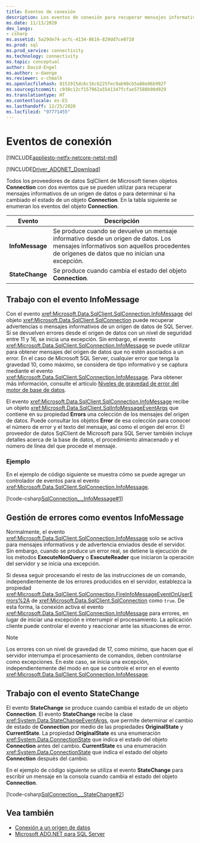 ```yaml
---
title: Eventos de conexión
description: Los eventos de conexión para recuperar mensajes informativos de un origen de datos y determinar si se cambia su estado.
ms.date: 11/13/2020
dev_langs:
- csharp
ms.assetid: 5a29de74-acfc-4134-8616-829dd7ce0710
ms.prod: sql
ms.prod_service: connectivity
ms.technology: connectivity
ms.topic: conceptual
author: David-Engel
ms.author: v-daenge
ms.reviewer: v-chmalh
ms.openlocfilehash: 8151915dc6c16c6225fec9ab90cb5a88e86b992f
ms.sourcegitcommit: c938c12cf157962a5541347fcfae57588b90d929
ms.translationtype: HT
ms.contentlocale: es-ES
ms.lasthandoff: 12/25/2020
ms.locfileid: "97771455"
---
```

# <a name="connection-events"></a>Eventos de conexión

[!INCLUDE[appliesto-netfx-netcore-netst-md](../../includes/appliesto-netfx-netcore-netst-md.md)]

[!INCLUDE[Driver_ADONET_Download](../../includes/driver_adonet_download.md)]

Todos los proveedores de datos SqlClient de Microsoft tienen objetos **Connection** con dos eventos que se pueden utilizar para recuperar mensajes informativos de un origen de datos o para determinar si ha cambiado el estado de un objeto **Connection**. En la tabla siguiente se enumeran los eventos del objeto **Connection**.

|Evento|Descripción|  
|-----------|-----------------|  
|**InfoMessage**|Se produce cuando se devuelve un mensaje informativo desde un origen de datos. Los mensajes informativos son aquellos procedentes de orígenes de datos que no inician una excepción.|  
|**StateChange**|Se produce cuando cambia el estado del objeto **Connection**.|  

## <a name="work-with-the-infomessage-event"></a>Trabajo con el evento InfoMessage

Con el evento <xref:Microsoft.Data.SqlClient.SqlConnection.InfoMessage> del objeto <xref:Microsoft.Data.SqlClient.SqlConnection> puede recuperar advertencias o mensajes informativos de un origen de datos de SQL Server. Si se devuelven errores desde el origen de datos con un nivel de seguridad entre 11 y 16, se inicia una excepción. Sin embargo, el evento <xref:Microsoft.Data.SqlClient.SqlConnection.InfoMessage> se puede utilizar para obtener mensajes del origen de datos que no estén asociados a un error. En el caso de Microsoft SQL Server, cualquier error que tenga la gravedad 10, como máximo, se considera de tipo informativo y se captura mediante el evento <xref:Microsoft.Data.SqlClient.SqlConnection.InfoMessage>. Para obtener más información, consulte el artículo [Niveles de gravedad de error del motor de base de datos](/sql/relational-databases/errors-events/database-engine-error-severities).

El evento <xref:Microsoft.Data.SqlClient.SqlConnection.InfoMessage> recibe un objeto <xref:Microsoft.Data.SqlClient.SqlInfoMessageEventArgs> que contiene en su propiedad **Errors** una colección de los mensajes del origen de datos. Puede consultar los objetos **Error** de esa colección para conocer el número de error y el texto del mensaje, así como el origen del error. El proveedor de datos SqlClient de Microsoft para SQL Server también incluye detalles acerca de la base de datos, el procedimiento almacenado y el número de línea del que procede el mensaje.

### <a name="example"></a>Ejemplo

En el ejemplo de código siguiente se muestra cómo se puede agregar un controlador de eventos para el evento <xref:Microsoft.Data.SqlClient.SqlConnection.InfoMessage>.

[!code-csharp[SqlConnection_._InfoMessage#1](~/../sqlclient/doc/samples/SqlConnection_InfoMessage_StateChange.cs#1)]

## <a name="handle-errors-as-infomessages"></a>Gestión de errores como eventos InfoMessage

Normalmente, el evento <xref:Microsoft.Data.SqlClient.SqlConnection.InfoMessage> solo se activa para mensajes informativos y de advertencia enviados desde el servidor. Sin embargo, cuando se produce un error real, se detiene la ejecución de los métodos **ExecuteNonQuery** o **ExecuteReader** que iniciaron la operación del servidor y se inicia una excepción.

Si desea seguir procesando el resto de las instrucciones de un comando, independientemente de los errores producidos en el servidor, establezca la propiedad <xref:Microsoft.Data.SqlClient.SqlConnection.FireInfoMessageEventOnUserErrors%2A> de <xref:Microsoft.Data.SqlClient.SqlConnection> como `true`. De esta forma, la conexión activa el evento <xref:Microsoft.Data.SqlClient.SqlConnection.InfoMessage> para errores, en lugar de iniciar una excepción e interrumpir el procesamiento. La aplicación cliente puede controlar el evento y reaccionar ante las situaciones de error.

> [!NOTE]
> Los errores con un nivel de gravedad de 17, como mínimo, que hacen que el servidor interrumpa el procesamiento de comandos, deben controlarse como excepciones. En este caso, se inicia una excepción, independientemente del modo en que se controle el error en el evento <xref:Microsoft.Data.SqlClient.SqlConnection.InfoMessage>.

## <a name="work-with-the-statechange-event"></a>Trabajo con el evento StateChange

El evento **StateChange** se produce cuando cambia el estado de un objeto **Connection**. El evento **StateChange** recibe la clase <xref:System.Data.StateChangeEventArgs>, que permite determinar el cambio de estado de **Connection** por medio de las propiedades **OriginalState** y **CurrentState**. La propiedad **OriginalState** es una enumeración <xref:System.Data.ConnectionState> que indica el estado del objeto **Connection** antes del cambio. **CurrentState** es una enumeración <xref:System.Data.ConnectionState> que indica el estado del objeto **Connection** después del cambio.

En el ejemplo de código siguiente se utiliza el evento **StateChange** para escribir un mensaje en la consola cuando cambia el estado del objeto **Connection**.

[!code-csharp[SqlConnection_._StateChange#2](~/../sqlclient/doc/samples/SqlConnection_InfoMessage_StateChange.cs#2)]

## <a name="see-also"></a>Vea también

- [Conexión a un origen de datos](connecting-to-data-source.md)
- [Microsoft ADO.NET para SQL Server](microsoft-ado-net-sql-server.md)
